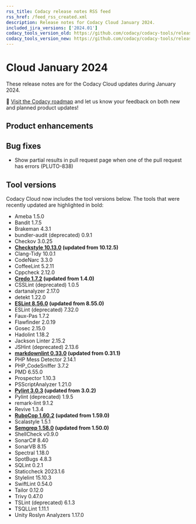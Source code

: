 ```yaml
---
rss_title: Codacy release notes RSS feed
rss_href: /feed_rss_created.xml
description: Release notes for Codacy Cloud January 2024.
included_jira_versions: ['2024.01']
codacy_tools_version_old: https://github.com/codacy/codacy-tools/releases/tag/7.10.158
codacy_tools_version_new: https://github.com/codacy/codacy-tools/releases/tag/7.10.193
---
```


# Cloud January 2024

These release notes are for the Codacy Cloud updates during January 2024.

📢 [Visit the Codacy roadmap](https://roadmap.codacy.com) and <span class="skip-vale">let us know</span> your feedback on both new and planned product updates!

<!--TODO Check these issues manually

Jira issues without release notes

Epics:
-   https://codacy.atlassian.net/browse/TAROT-2444
-   https://codacy.atlassian.net/browse/TAROT-2408
Bugs and other issues:
-   https://codacy.atlassian.net/browse/TAROT-2517

Jira issues with disabled release notes

Bugs and other issues:
-   https://codacy.atlassian.net/browse/TCE-788
-   https://codacy.atlassian.net/browse/TCE-784
-   https://codacy.atlassian.net/browse/TCE-747
-   https://codacy.atlassian.net/browse/TCE-737
-   https://codacy.atlassian.net/browse/TCE-736
-   https://codacy.atlassian.net/browse/TCE-732
-   https://codacy.atlassian.net/browse/TCE-726
-   https://codacy.atlassian.net/browse/TCE-723
-   https://codacy.atlassian.net/browse/TCE-722
-   https://codacy.atlassian.net/browse/TCE-720
-   https://codacy.atlassian.net/browse/TCE-707
-   https://codacy.atlassian.net/browse/TCE-698
-   https://codacy.atlassian.net/browse/TCE-91
-   https://codacy.atlassian.net/browse/TCE-85
-   https://codacy.atlassian.net/browse/TCE-65
-   https://codacy.atlassian.net/browse/PLUTO-854
-   https://codacy.atlassian.net/browse/PLUTO-844
-   https://codacy.atlassian.net/browse/PLUTO-843
-   https://codacy.atlassian.net/browse/PLUTO-842
-   https://codacy.atlassian.net/browse/PLUTO-841
-   https://codacy.atlassian.net/browse/PLUTO-840
-   https://codacy.atlassian.net/browse/IO-915
-   https://codacy.atlassian.net/browse/ALA-799
-->

## Product enhancements

## Bug fixes

-   Show partial results in pull request page when one of the pull request has errors (PLUTO-838)

## Tool versions

Codacy Cloud now includes the tool versions below. The tools that were recently updated are highlighted in bold:

-   Ameba 1.5.0
-   Bandit 1.7.5
-   Brakeman 4.3.1
-   bundler-audit (deprecated) 0.9.1
-   Checkov 3.0.25
-   **[Checkstyle 10.13.0](https://checkstyle.sourceforge.io/releasenotes.html#Release_10.13.0) (updated from 10.12.5)**
-   Clang-Tidy 10.0.1
-   CodeNarc 3.3.0
-   CoffeeLint 5.2.11
-   Cppcheck 2.12.0
-   **[Credo 1.7.2](https://github.com/rrrene/credo/releases/tag/v1.7.2) (updated from 1.4.0)**
-   CSSLint (deprecated) 1.0.5
-   dartanalyzer 2.17.0
-   detekt 1.22.0
-   **[ESLint 8.56.0](https://github.com/eslint/eslint/releases/tag/v8.56.0) (updated from 8.55.0)**
-   ESLint (deprecated) 7.32.0
-   Faux-Pas 1.7.2
-   Flawfinder 2.0.19
-   Gosec 2.15.0
-   Hadolint 1.18.2
-   Jackson Linter 2.15.2
-   JSHint (deprecated) 2.13.6
-   **[markdownlint 0.33.0](https://github.com/DavidAnson/markdownlint/releases/tag/v0.33.0) (updated from 0.31.1)**
-   PHP Mess Detector 2.14.1
-   PHP_CodeSniffer 3.7.2
-   PMD 6.55.0
-   Prospector 1.10.3
-   PSScriptAnalyzer 1.21.0
-   **[Pylint 3.0.3](https://github.com/pylint-dev/pylint/releases/tag/v3.0.3) (updated from 3.0.2)**
-   Pylint (deprecated) 1.9.5
-   remark-lint 9.1.2
-   Revive 1.3.4
-   **[RuboCop 1.60.2](https://github.com/rubocop/rubocop/releases/tag/v1.60.2) (updated from 1.59.0)**
-   Scalastyle 1.5.1
-   **[Semgrep 1.58.0](https://github.com/semgrep/semgrep/releases/tag/v1.58.0) (updated from 1.50.0)**
-   ShellCheck v0.9.0
-   SonarC# 8.40
-   SonarVB 8.15
-   Spectral 1.18.0
-   SpotBugs 4.8.3
-   SQLint 0.2.1
-   Staticcheck 2023.1.6
-   Stylelint 15.10.3
-   SwiftLint 0.54.0
-   Tailor 0.12.0
-   Trivy 0.47.0
-   TSLint (deprecated) 6.1.3
-   TSQLLint 1.11.1
-   Unity Roslyn Analyzers 1.17.0
